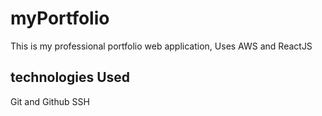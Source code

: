 # myPortfolio
This is my professional portfolio web application, Uses AWS and ReactJS

## technologies Used
Git and Github
SSH
